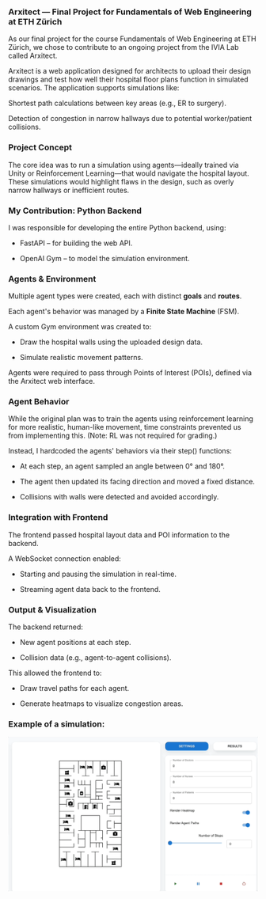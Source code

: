 ### Arxitect — Final Project for Fundamentals of Web Engineering at ETH Zürich
As our final project for the course Fundamentals of Web Engineering at ETH Zürich, we chose to contribute to an ongoing project from the IVIA Lab called Arxitect.

Arxitect is a web application designed for architects to upload their design drawings and test how well their hospital floor plans function in simulated scenarios. The application supports simulations like:

Shortest path calculations between key areas (e.g., ER to surgery).

Detection of congestion in narrow hallways due to potential worker/patient collisions.

### Project Concept
The core idea was to run a simulation using agents—ideally trained via Unity or Reinforcement Learning—that would navigate the hospital layout. These simulations would highlight flaws in the design, such as overly narrow hallways or inefficient routes.

### My Contribution: Python Backend
I was responsible for developing the entire Python backend, using:

- FastAPI – for building the web API.

- OpenAI Gym – to model the simulation environment.

### Agents & Environment
Multiple agent types were created, each with distinct **goals** and **routes**.

Each agent's behavior was managed by a **Finite State Machine** (FSM).

A custom Gym environment was created to:

- Draw the hospital walls using the uploaded design data.

- Simulate realistic movement patterns.

Agents were required to pass through Points of Interest (POIs), defined via the Arxitect web interface.

### Agent Behavior
While the original plan was to train the agents using reinforcement learning for more realistic, human-like movement, time constraints prevented us from implementing this. (Note: RL was not required for grading.)

Instead, I hardcoded the agents' behaviors via their step() functions:

- At each step, an agent sampled an angle between 0° and 180°.

- The agent then updated its facing direction and moved a fixed distance.

- Collisions with walls were detected and avoided accordingly.

### Integration with Frontend
The frontend passed hospital layout data and POI information to the backend.

A WebSocket connection enabled:

- Starting and pausing the simulation in real-time.

- Streaming agent data back to the frontend.

### Output & Visualization
The backend returned:

- New agent positions at each step.

- Collision data (e.g., agent-to-agent collisions).

This allowed the frontend to:

- Draw travel paths for each agent.

- Generate heatmaps to visualize congestion areas.

### Example of a simulation:
![Simulation Demo](./simulation.gif)


